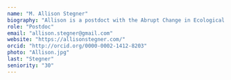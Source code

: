 ```yaml
---
name: "M. Allison Stegner"
biography: "Allison is a postdoct with the Abrupt Change in Ecological Systems project. She is interested in how species and ecosystems have responded to past environmental change over long time scales, and how we can use that information for biodiversity conservation today."
role: "Postdoc"
email: "allison.stegner@gmail.com"
website: "https://allisonstegner.com/"
orcid: "http://orcid.org/0000-0002-1412-8203"
photo: "Allison.jpg"
last: "Stegner"
seniority: "30"
---
```

